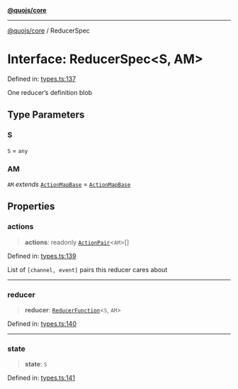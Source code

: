 [**@quojs/core**](../README.md)

***

[@quojs/core](../README.md) / ReducerSpec

# Interface: ReducerSpec\<S, AM\>

Defined in: [types.ts:137](https://github.com/quojs/quojs/blob/77e60321cd9a639207281caa83e9258935b2bfc1/packages/core/src/types.ts#L137)

One reducer’s definition blob

## Type Parameters

### S

`S` = `any`

### AM

`AM` *extends* [`ActionMapBase`](../type-aliases/ActionMapBase.md) = [`ActionMapBase`](../type-aliases/ActionMapBase.md)

## Properties

### actions

> **actions**: readonly [`ActionPair`](../type-aliases/ActionPair.md)\<`AM`\>[]

Defined in: [types.ts:139](https://github.com/quojs/quojs/blob/77e60321cd9a639207281caa83e9258935b2bfc1/packages/core/src/types.ts#L139)

List of `[channel, event]` pairs this reducer cares about

***

### reducer

> **reducer**: [`ReducerFunction`](../type-aliases/ReducerFunction.md)\<`S`, `AM`\>

Defined in: [types.ts:140](https://github.com/quojs/quojs/blob/77e60321cd9a639207281caa83e9258935b2bfc1/packages/core/src/types.ts#L140)

***

### state

> **state**: `S`

Defined in: [types.ts:141](https://github.com/quojs/quojs/blob/77e60321cd9a639207281caa83e9258935b2bfc1/packages/core/src/types.ts#L141)
